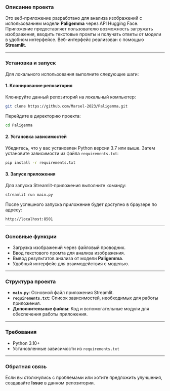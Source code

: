 
### Описание проекта

Это веб-приложение разработано для анализа изображений с использованием модели **Paligemma** через API Hugging Face. Приложение предоставляет пользователю возможность загружать изображения, вводить текстовые промты и получать ответы от модели в удобном интерфейсе. Веб-интерфейс реализован с помощью **Streamlit**.

---

### Установка и запуск

Для локального использования выполните следующие шаги:

#### 1. Клонирование репозитория

Клонируйте данный репозиторий на локальный компьютер:

```bash
git clone https://github.com/Marsel-2023/Paligemma.git
```

Перейдите в директорию проекта:

```bash
cd Paligemma
```

#### 2. Установка зависимостей

Убедитесь, что у вас установлен Python версии 3.7 или выше. Затем установите зависимости из файла `requirements.txt`:

```bash
pip install -r requirements.txt
```

#### 3. Запуск приложения

Для запуска Streamlit-приложения выполните команду:

```bash
streamlit run main.py
```

После успешного запуска приложение будет доступно в браузере по адресу:

```
http://localhost:8501
```

---

### Основные функции

- Загрузка изображений через файловый проводник.
- Ввод текстового промта для анализа изображения.
- Вывод результатов анализа от модели **Paligemma**.
- Удобный интерфейс для взаимодействия с моделью.

---

### Структура проекта

- **`main.py`**: Основной файл приложения Streamlit.
- **`requirements.txt`**: Список зависимостей, необходимых для работы приложения.
- **Дополнительные файлы**: Код и вспомогательные модули для обеспечения работы приложения.

---

### Требования

- Python 3.10+
- Установленные зависимости из `requirements.txt`

---

### Обратная связь

Если вы столкнулись с проблемами или хотите предложить улучшения, создавайте **Issue** в данном репозитории.
